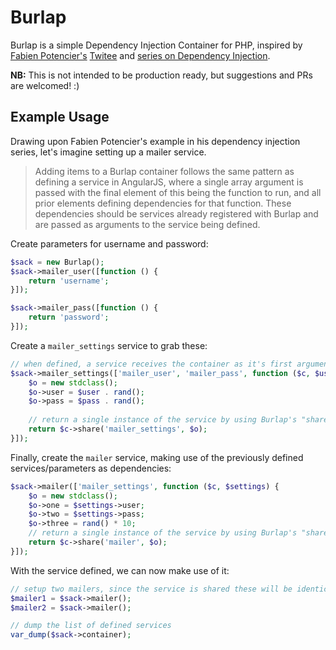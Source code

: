 # Burlap

Burlap is a simple Dependency Injection Container for PHP, inspired by [Fabien Potencier's](https://github.com/fabpot) [Twitee](https://github.com/fabpot/twittee) and [series on 
Dependency Injection](http://fabien.potencier.org/what-is-dependency-injection.html).

**NB:** This is not intended to be production ready, but suggestions and PRs are welcomed! :)

## Example Usage

Drawing upon Fabien Potencier's example in his dependency injection series, let's imagine setting up a mailer service.

> Adding items to a Burlap container follows the same pattern as defining a service in AngularJS, where a single array argument is passed with the final element of this being the function to run, and all prior elements defining dependencies for that function. These dependencies should be services already registered with Burlap and are passed as arguments to the service being defined.

Create parameters for username and password:

```php
$sack = new Burlap();
$sack->mailer_user([function () {
    return 'username';
}]);

$sack->mailer_pass([function () {
    return 'password';
}]);
```

Create a ```mailer_settings``` service to grab these:

```php
// when defined, a service receives the container as it's first argument and it's dependencies thereafter
$sack->mailer_settings(['mailer_user', 'mailer_pass', function ($c, $user, $pass) {
    $o = new stdclass();
    $o->user = $user . rand();
    $o->pass = $pass . rand();
    
    // return a single instance of the service by using Burlap's "share" function
    return $c->share('mailer_settings', $o);
}]);
```

Finally, create the ```mailer``` service, making use of the previously defined services/parameters as dependencies:

```php
$sack->mailer(['mailer_settings', function ($c, $settings) {
    $o = new stdclass();
    $o->one = $settings->user;
    $o->two = $settings->pass;
    $o->three = rand() * 10;
    // return a single instance of the service by using Burlap's "share" function
    return $c->share('mailer', $o);
}]);
```

With the service defined, we can now make use of it:

```php
// setup two mailers, since the service is shared these will be identical
$mailer1 = $sack->mailer();
$mailer2 = $sack->mailer();

// dump the list of defined services
var_dump($sack->container);
```
